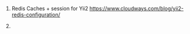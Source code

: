 
1. Redis Caches + session for Yii2
  https://www.cloudways.com/blog/yii2-redis-configuration/

2. 
